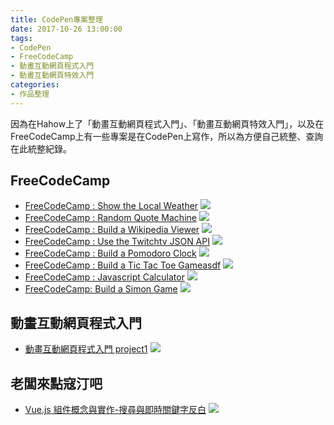 ```yaml
---
title: CodePen專案整理
date: 2017-10-26 13:00:00
tags: 
- CodePen
- FreeCodeCamp
- 動畫互動網頁程式入門
- 動畫互動網頁特效入門
categories:
- 作品整理
---
```

因為在Hahow上了「動畫互動網頁程式入門」、「動畫互動網頁特效入門」，以及在FreeCodeCamp上有一些專案是在CodePen上寫作，所以為方便自己統整、查詢在此統整紀錄。

## FreeCodeCamp
* [FreeCodeCamp : Show the Local Weather](https://codepen.io/jd615645/full/qPJmLX/)
![](https://imgur.com/AfT2Vcs.png)
* [FreeCodeCamp : Random Quote Machine](https://codepen.io/jd615645/full/Xexqpx/)
![](https://imgur.com/qdEti5q.png)
* [FreeCodeCamp : Build a Wikipedia Viewer](https://codepen.io/jd615645/full/ZXmVLv/)
![](https://imgur.com/LiuqGmI.png)
* [FreeCodeCamp : Use the Twitchtv JSON API](https://codepen.io/jd615645/full/NaowrL/)
![](https://imgur.com/gAzviR6.png)
* [FreeCodeCamp : Build a Pomodoro Clock](https://codepen.io/jd615645/full/VMNzaM/)
![](https://imgur.com/josQ9N0.png)
* [FreeCodeCamp : Build a Tic Tac Toe Gameasdf](https://codepen.io/jd615645/full/QqoRVM/)
![](https://imgur.com/Kf1353I.png)
* [FreeCodeCamp : Javascript Calculator](https://codepen.io/jd615645/full/qPwoPE/)
![](https://imgur.com/IpXorlX.png)
* [FreeCodeCamp: Build a Simon Game](https://codepen.io/jd615645/full/qPzrXN/)
![](https://imgur.com/A60K4CW.png)


## 動畫互動網頁程式入門
* [動畫互動網頁程式入門 project1](https://codepen.io/jd615645/full/VKBOoa/)
![](https://imgur.com/FnLuTNO.png)

## 老闆來點寇汀吧
* [Vue.js 組件概念與實作-搜尋與即時關鍵字反白](https://codepen.io/jd615645/full/Qgojrb/)
![](https://imgur.com/pdMD4XR.png)
